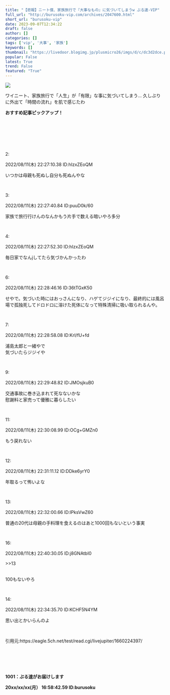 ```yaml
---
title: "【悲報】ニート僕、家族旅行で『大事なもの』に気づいてしまうw ぶる速-VIP"
full_url: "http://burusoku-vip.com/archives/2047600.html"
short_url: "burusoku-vip"
date: 2023-09-07T12:34:22
draft: false
author: []
categories: []
tags: ['vip', '大事', '家族']
keywords: []
thumbnail: "https://livedoor.blogimg.jp/plusmicro26/imgs/d/c/dc3d2dce.png"
popular: False
latest: True
trend: False
featured: "True"
---
```


![](https://livedoor.blogimg.jp/plusmicro26/imgs/d/c/dc3d2dce.png)

<div><p>ワイニート、家族旅行で「人生」が「有限」な事に気づいてしまう… 久しぶりに外出て「時間の流れ」を肌で感じたわ</p><p><b>おすすめ記事ピックアップ！</b></p> <p class='g-ad1'> </p> <p class='g-ad2'> </p> <p></p><br><br><br> <br><br><p>2: <p> 2022/08/11(木) 22:27:10.38 ID:hIzxZEoQM</p></p><p> いつかは母親も死ぬし自分も死ぬんやな </p><br> <p>3: <p> 2022/08/11(木) 22:27:40.84 ID:puuD0k/60</p></p><p> 家族で旅行行けんのなんかもう片手で数える暗いやろ多分 </p><br> <p>4: <p> 2022/08/11(木) 22:27:52.30 ID:hIzxZEoQM</p></p><p> 毎日家でなんjしてたら気づかんかったわ </p><br> <p>6: <p> 2022/08/11(木) 22:28:46.16 ID:36tTGxK50</p></p><p> せやで。気づいた時にはおっさんになり、ハゲてジジイになり、最終的には風呂場で孤独死してドロドロに溶けた死体になって特殊清掃に吸い取られるんや。 </p><br> <p>7: <p> 2022/08/11(木) 22:28:58.08 ID:Krl/fU+fd</p></p><p> 浦島太郎と一緒やで <br> 気づいたらジジイや </p><br> <p>9: <p> 2022/08/11(木) 22:29:48.82 ID:JMOsjkuB0</p></p><p> 交通事故に巻き込まれて死なないかな <br> 慰謝料と家売って優雅に暮らしたい </p><br> <p>11: <p> 2022/08/11(木) 22:30:08.99 ID:OCg+GMZn0</p></p><p> もう戻れない </p><br> <p>12: <p> 2022/08/11(木) 22:31:11.12 ID:DDke6yrY0</p></p><p> 年取るって怖いよな </p><br> <p>13: <p> 2022/08/11(木) 22:32:00.66 ID:lPksVwZ60</p></p><p> 普通の20代は母親の手料理を食えるのはあと1000回もないという事実 </p><br> <p>16: <p> 2022/08/11(木) 22:40:30.05 ID:j8GNAtbI0</p></p><p> <p class='anchor'>>>13</p> <br> 100もないやろ </p><br> <p>14: <p> 2022/08/11(木) 22:34:35.70 ID:KCHF5N4YM</p></p><p> 思い出とかいらんのよ </p><br> <p>引用元:https://eagle.5ch.net/test/read.cgi/livejupiter/1660224397/</p> <br><br> <p id='csw_block'></p> <p id='divSP1'> </p> <br><p><b>1001：ぶる速がお届けします <p> 20xx/xx/xx(月） 16:58:42.59 ID:burusoku</p></b></p> <p class='g-ad1'> </p> <p class='g-ad2'> </p> <p id='divSP'> </p> </div>